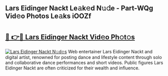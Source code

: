## Lars Eidinger Nackt Le𝚊k𝚎d N𝚞𝚍e - Part-WQg Vid𝚎o Photos Le𝚊ks iOOZf

# <h2><a href="http://fb20ow.evod.top/?m=Lars+Eidinger+Nackt">🔗 👉🔴 Lars Eidinger Nackt Vid𝚎o Ph𝚘t𝚘s</a></h2>

[![Lars Eidinger Nackt N𝚞d𝚎s](https://i.imgur.com/8V9OHl7.gif)](http://fb20ow.evod.top/?m=Lars+Eidinger+Nackt)
Web entertainer Lars Eidinger Nackt and digital artist, renowned for posting dance and lifestyle content through solo and collaborative dance performances and short videos. Public figures Lars Eidinger Nackt are often criticized for their wealth and influence. 
